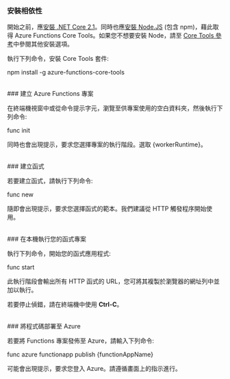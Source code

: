 ### 安裝相依性

開始之前，應<a href="https://go.microsoft.com/fwlink/?linkid=2016373" target="_blank">安裝 .NET Core 2.1</a>。同時也應<a href="https://go.microsoft.com/fwlink/?linkid=2016195" target="_blank">安裝 Node.JS</a> (包含 npm)，藉此取得 Azure Functions Core Tools。如果您不想要安裝 Node，請至 <a href="https://go.microsoft.com/fwlink/?linkid=2016192" target="_blank">Core Tools 參考</a>中參閱其他安裝選項。

執行下列命令，安裝 Core Tools 套件:

</MarkdownHighlighter>npm install -g azure-functions-core-tools</MarkdownHighlighter>

<br/>
### 建立 Azure Functions 專案

在終端機視窗中或從命令提示字元，瀏覽至供專案使用的空白資料夾，然後執行下列命令:

</MarkdownHighlighter>func init</MarkdownHighlighter>

同時也會出現提示，要求您選擇專案的執行階段。選取 {workerRuntime}。

<br/>
### 建立函式

若要建立函式，請執行下列命令:

</MarkdownHighlighter>func new</MarkdownHighlighter>

隨即會出現提示，要求您選擇函式的範本。我們建議從 HTTP 觸發程序開始使用。

<br/>
### 在本機執行您的函式專案

執行下列命令，開始您的函式應用程式:

</MarkdownHighlighter>func start</MarkdownHighlighter>

此執行階段會輸出所有 HTTP 函式的 URL，您可將其複製於瀏覽器的網址列中並加以執行。

若要停止偵錯，請在終端機中使用 **Ctrl-C**。

<br/>
### 將程式碼部署至 Azure

若要將 Functions 專案發佈至 Azure，請輸入下列命令:

</MarkdownHighlighter>func azure functionapp publish {functionAppName}</MarkdownHighlighter>

可能會出現提示，要求您登入 Azure。請遵循畫面上的指示進行。
